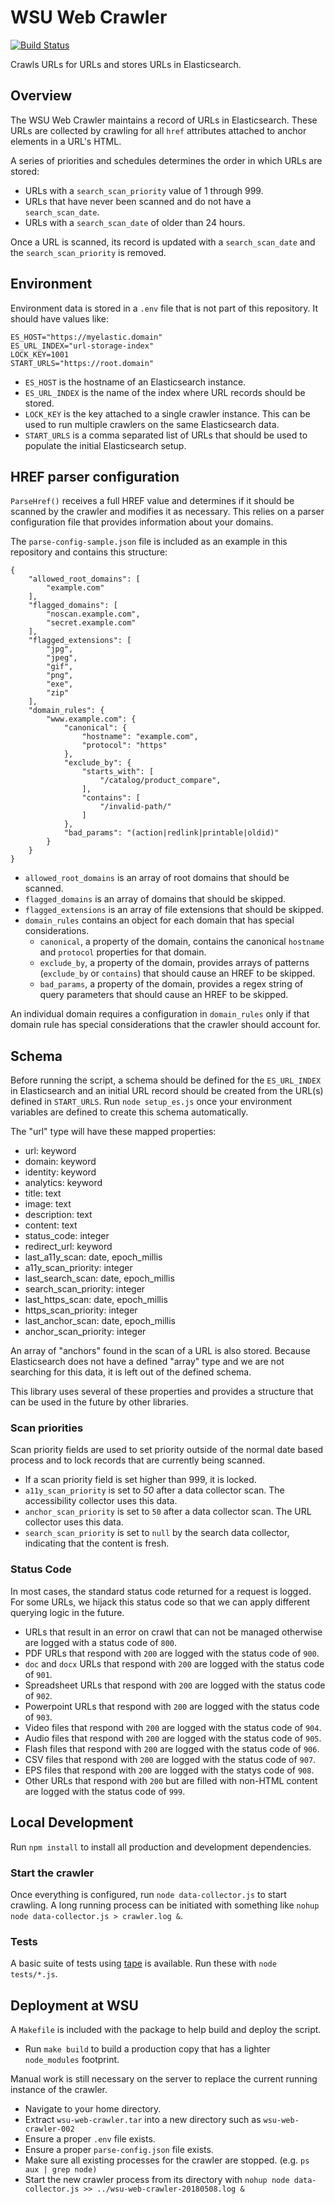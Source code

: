 # WSU Web Crawler

[![Build Status](https://travis-ci.org/washingtonstateuniversity/WSU-Web-Crawler.svg?branch=master)](https://travis-ci.org/washingtonstateuniversity/WSU-Web-Crawler)

Crawls URLs for URLs and stores URLs in Elasticsearch.

## Overview

The WSU Web Crawler maintains a record of URLs in Elasticsearch. These URLs are collected by crawling for all `href` attributes attached to anchor elements in a URL's HTML.

A series of priorities and schedules determines the order in which URLs are stored:

* URLs with a `search_scan_priority` value of 1 through 999.
* URLs that have never been scanned and do not have a `search_scan_date`.
* URLs with a `search_scan_date` of older than 24 hours.

Once a URL is scanned, its record is updated with a `search_scan_date` and the `search_scan_priority` is removed.

## Environment

Environment data is stored in a `.env` file that is not part of this repository. It should have values like:

```
ES_HOST="https://myelastic.domain"
ES_URL_INDEX="url-storage-index"
LOCK_KEY=1001
START_URLS="https://root.domain"
```

* `ES_HOST` is the hostname of an Elasticsearch instance.
* `ES_URL_INDEX` is the name of the index where URL records should be stored.
* `LOCK_KEY` is the key attached to a single crawler instance. This can be used to run multiple crawlers on the same Elasticsearch data.
* `START_URLS` is a comma separated list of URLs that should be used to populate the initial Elasticsearch setup.

## HREF parser configuration

`ParseHref()` receives a full HREF value and determines if it should be scanned by the crawler and modifies it as necessary. This relies on a parser configuration file that provides information about your domains.

The `parse-config-sample.json` file is included as an example in this repository and contains this structure:

```
{
	"allowed_root_domains": [
		"example.com"
	],
	"flagged_domains": [
		"noscan.example.com",
		"secret.example.com"
	],
	"flagged_extensions": [
		"jpg",
		"jpeg",
		"gif",
		"png",
		"exe",
		"zip"
	],
	"domain_rules": {
		"www.example.com": {
			"canonical": {
				"hostname": "example.com",
				"protocol": "https"
			},
			"exclude_by": {
				"starts_with": [
					"/catalog/product_compare",
				],
				"contains": [
					"/invalid-path/"
				]
			},
			"bad_params": "(action|redlink|printable|oldid)"
		}
	}
}
```

* `allowed_root_domains` is an array of root domains that should be scanned.
* `flagged_domains` is an array of domains that should be skipped.
* `flagged_extensions` is an array of file extensions that should be skipped.
* `domain_rules` contains an object for each domain that has special considerations.
    * `canonical`, a property of the domain, contains the canonical `hostname` and `protocol` properties for that domain.
	* `exclude_by`, a property of the domain, provides arrays of patterns (`exclude_by` or `contains`) that should cause an HREF to be skipped.
	* `bad_params`, a property of the domain, provides a regex string of query parameters that should cause an HREF to be skipped.

An individual domain requires a configuration in `domain_rules` only if that domain rule has special considerations that the crawler should account for.

## Schema

Before running the script, a schema should be defined for the `ES_URL_INDEX` in Elasticsearch and an initial URL record should be created from the URL(s) defined in `START_URLS`. Run `node setup_es.js` once your environment variables are defined to create this schema automatically.

The "url" type will have these mapped properties:

* url: keyword
* domain: keyword
* identity: keyword
* analytics: keyword
* title: text
* image: text
* description: text
* content: text
* status_code: integer
* redirect_url: keyword
* last_a11y_scan: date, epoch_millis
* a11y_scan_priority: integer
* last_search_scan: date, epoch_millis
* search_scan_priority: integer
* last_https_scan: date, epoch_millis
* https_scan_priority: integer
* last_anchor_scan: date, epoch_millis
* anchor_scan_priority: integer

An array of "anchors" found in the scan of a URL is also stored. Because Elasticsearch does not have a defined "array" type and we are not searching for this data, it is left out of the defined schema.

This library uses several of these properties and provides a structure that can be used in the future by other libraries.

### Scan priorities

Scan priority fields are used to set priority outside of the normal date based process and to lock records that are currently being scanned.

* If a scan priority field is set higher than 999, it is locked.
* `a11y_scan_priority` is set to *50* after a data collector scan. The accessibility collector uses this data.
* `anchor_scan_priority` is set to `50` after a data collector scan. The URL collector uses this data.
* `search_scan_priority` is set to `null` by the search data collector, indicating that the content is fresh.

### Status Code

In most cases, the standard status code returned for a request is logged. For some URLs, we hijack this status code so that we can apply different querying logic in the future.

* URLs that result in an error on crawl that can not be managed otherwise are logged with a status code of `800`.
* PDF URLs that respond with `200` are logged with the status code of `900`.
* `doc` and `docx` URLs that respond with `200` are logged with the status code of `901`.
* Spreadsheet URLs that respond with `200` are logged with the status code of `902`.
* Powerpoint URLs that respond with `200` are logged with the status code of `903`.
* Video files that respond with `200` are logged with the status code of `904`.
* Audio files that respond with `200` are logged with the status code of `905`.
* Flash files that respond with `200` are logged with the status code of `906`.
* CSV files that respond with `200` are logged with the status code of `907`.
* EPS files that respond with `200` are logged with the statys code of `908`.
* Other URLs that respond with `200` but are filled with non-HTML content are logged with the status code of `999`.

## Local Development

Run `npm install` to install all production and development dependencies.

### Start the crawler

Once everything is configured, run `node data-collector.js` to start crawling. A long running process can be initiated with something like `nohup node data-collector.js > crawler.log &`.

### Tests

A basic suite of tests using [tape](https://github.com/substack/tape) is available. Run these with `node tests/*.js`.

## Deployment at WSU

A `Makefile` is included with the package to help build and deploy the script.

* Run `make build` to build a production copy that has a lighter `node_modules` footprint.

Manual work is still necessary on the server to replace the current running instance of the crawler.

* Navigate to your home directory.
* Extract `wsu-web-crawler.tar` into a new directory such as `wsu-web-crawler-002`
* Ensure a proper `.env` file exists.
* Ensure a proper `parse-config.json` file exists.
* Make sure all existing processes for the crawler are stopped. (e.g. `ps aux | grep node)`
* Start the new crawler process from its directory with `nohup node data-collector.js >> ../wsu-web-crawler-20180508.log &`
